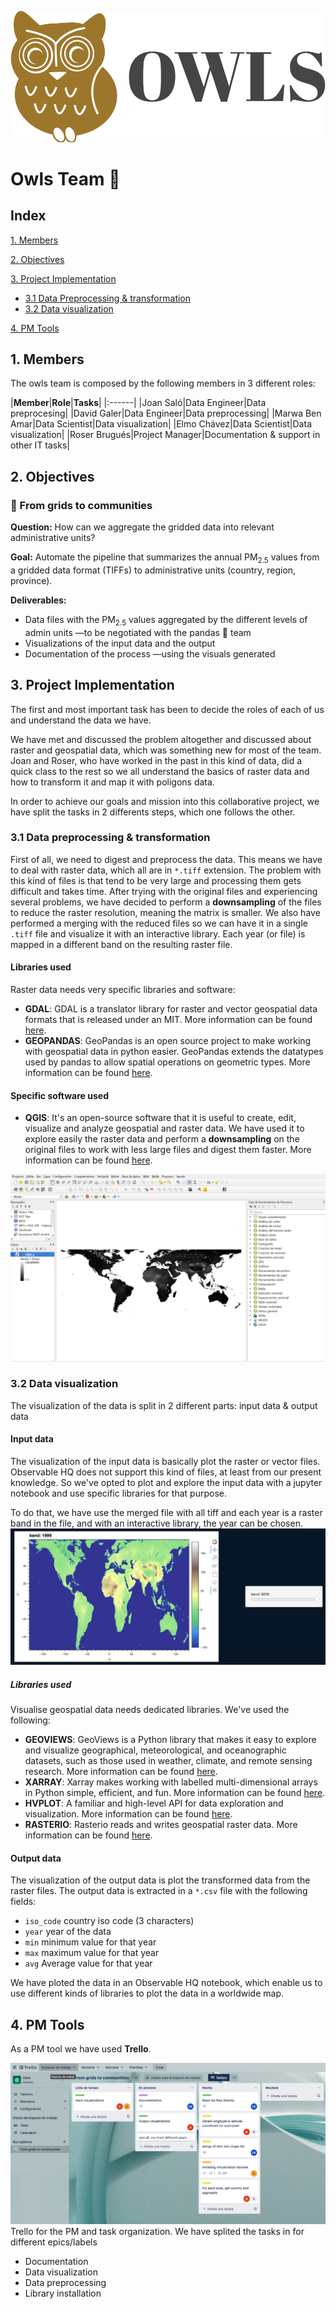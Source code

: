 ![owls logo](Images/owls.png)
# Owls Team 🦉

## Index
[1. Members](#1.-Members)

[2. Objectives](#2.-Objectives)

[3. Project Implementation](#3.-Project-Implementation)
- [3.1 Data Preprocessing & transformation](#3.1-Data-preprocessing-&-transformation)
- [3.2 Data visualization](#3.2-Data-visualitzation)

[4. PM Tools](#4.-PM-Tools)

## 1. Members
The owls team is composed by the following members in 3 different roles:

|**Member**|**Role**|**Tasks**|
|:------|
|Joan Saló|Data Engineer|Data preprocesing|
|David Galer|Data Engineer|Data preprocessing|
|Marwa Ben Amar|Data Scientist|Data visualization|
|Elmo Chávez|Data Scientist|Data visualization|
|Roser Brugués|Project Manager|Documentation & support in other IT tasks|

## 2. Objectives

### 🧐 From grids to communities

**Question:** How can we aggregate the gridded data into relevant administrative units? 

**Goal:** Automate the pipeline that summarizes the annual PM<sub>2.5</sub> values from a gridded data format (TIFFs) to administrative units (country, region, province).

**Deliverables:**

* Data files with the PM<sub>2.5</sub> values aggregated by the different levels of admin units —to be negotiated with the pandas 🐼 team
* Visualizations of the input data and the output
* Documentation of the process —using the visuals generated

## 3. Project Implementation
The first and most important task has been to decide the roles of each of us and understand the data we have.

We have met and discussed the problem altogether and discussed about raster and geospatial data, which was something new for most of the team. Joan and Roser, who have worked in the past in this kind of data, did a quick class to the rest so we all understand the basics of raster data and how to transform it and map it with poligons data.

In order to achieve our goals and mission into this collaborative project, we have split the tasks in 2 differents steps, which one follows the other.

### 3.1 Data preprocessing & transformation
First of all, we need to digest and preprocess the data. This means we have to deal with raster data, which all are in `*.tiff` extension.
The problem with this kind of files is that tend to be very large and processing them gets difficult and takes time. After trying with the original files and experiencing several problems, we have decided to perform a **downsampling** of the files to reduce the raster resolution, meaning the matrix is smaller.
We also have performed a merging with the reduced files so we can have it in a single `.tiff` file and visualize it with an interactive library. Each year (or file) is mapped in a different band on the resulting raster file.

#### Libraries used
Raster data needs very specific libraries and software:
- **GDAL**: GDAL is a translator library for raster and vector geospatial data formats that is released under an MIT. More information can be found [here](https://gdal.org/).
- **GEOPANDAS**: GeoPandas is an open source project to make working with geospatial data in python easier. GeoPandas extends the datatypes used by pandas to allow spatial operations on geometric types. More information can be found [here](https://geopandas.org/en/stable/).

#### Specific software used
- **QGIS**: It's an open-source software that it is useful to create, edit, visualize and analyze geospatial and raster data. We have used it to explore easily the raster data and perform a **downsampling** on the original files to work with less large files and digest them faster. More information can be found [here](https://www.qgis.org/es/site/).

![qgis](Images/qgis.jpeg)

### 3.2 Data visualization
The visualization of the data is split in 2 different parts: input data & output data

#### Input data
The visualization of the input data is basically plot the raster or vector files. Observable HQ does not support this kind of files, at least from our present knowledge. So we've opted to plot and explore the input data with a jupyter notebook and use specific libraries for that purpose.

To do that, we have use the merged file with all tiff and each year is a raster band in the file, and with an interactive library, the year can be chosen.
![input data](Images/input_viz.jpeg)

##### Libraries used
Visualise geospatial data needs dedicated libraries. We've used the following:
- **GEOVIEWS**: GeoViews is a Python library that makes it easy to explore and visualize geographical, meteorological, and oceanographic datasets, such as those used in weather, climate, and remote sensing research. More information can be found [here](https://pypi.org/project/geoviews/).
- **XARRAY**: Xarray makes working with labelled multi-dimensional arrays in Python simple, efficient, and fun. More information can be found [here](https://docs.xarray.dev/en/stable/).
- **HVPLOT**: A familiar and high-level API for data exploration and visualization. More information can be found [here](https://hvplot.holoviz.org/).
- **RASTERIO**: Rasterio reads and writes geospatial raster data. More information can be found [here](https://github.com/rasterio/rasterio).


#### Output data
The visualization of the output data is plot the transformed data from the raster files. The output data is extracted in a `*.csv` file with the following fields:
- `iso_code` country iso code (3 characters)
- `year`  year of the data
- `min`  minimum value for that year
- `max`  maximum value for that year
- `avg`  Average value for that year

We have ploted the data in an Observable HQ notebook, which enable us to use different kinds of libraries to plot the data in a worldwide map.

## 4. PM Tools
As a PM tool we have used **Trello**.

![trello](Images/trello_.png)
Trello for the PM and task organization. We have splited the tasks in for different epics/labels
- Documentation
- Data visualization
- Data preprocessing
- Library installation
